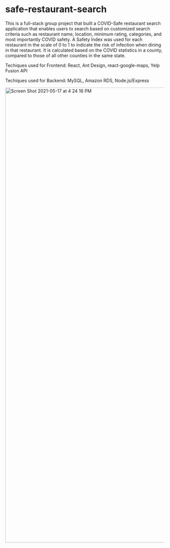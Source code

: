 # safe-restaurant-search

This is a full-stack group project that built a COVID-Safe restaurant search application that enables users to search based on customized search criteria such as restaurant name, location, minimum rating, categories, and most importantly COVID safety. A Safety Index was used for each restaurant in the scale of 0 to 1 to indicate the risk of infection when dining in that restaurant. It is calculated based on the COVID statistics in a county, compared to those of all other counties in the same state.

Techiques used for Frontend: React, Ant Design, react-google-maps, Yelp Fusion API

Techiques used for Backend: MySQL, Amazon RDS, Node.js/Express


<img width="1440" alt="Screen Shot 2021-05-17 at 4 24 16 PM" src="https://user-images.githubusercontent.com/75949536/118552155-915a7280-b72c-11eb-9939-0dc20de6abd1.png">

